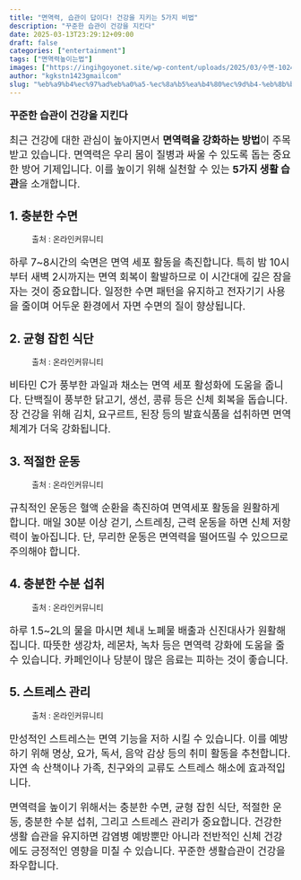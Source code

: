 ```yaml
---
title: "면역력, 습관이 답이다! 건강을 지키는 5가지 비법"
description: "꾸준한 습관이 건강을 지킨다"
date: 2025-03-13T23:29:12+09:00
draft: false
categories: ["entertainment"]
tags: ["면역력높이는법"]
images: ["https://ingihgoyonet.site/wp-content/uploads/2025/03/수면-1024x683.jpg", "https://ingihgoyonet.site/wp-content/uploads/2025/03/식단-768x1024.jpg", "https://ingihgoyonet.site/wp-content/uploads/2025/03/운동-1-1024x683.jpg", "https://ingihgoyonet.site/wp-content/uploads/2025/03/수분섭취의중요성-683x1024.jpg", "https://ingihgoyonet.site/wp-content/uploads/2025/03/스트레스-2-1024x768.jpg"]
author: "kgkstn1423gmailcom"
slug: "%eb%a9%b4%ec%97%ad%eb%a0%a5-%ec%8a%b5%ea%b4%80%ec%9d%b4-%eb%8b%b5%ec%9d%b4%eb%8b%a4-%ea%b1%b4%ea%b0%95%ec%9d%84-%ec%a7%80%ed%82%a4%eb%8a%94-5%ea%b0%80%ec%a7%80-%eb%b9%84%eb%b2%95"
---
```


<p style="font-size:18px"><strong>꾸준한 습관이 건강을 지킨다</strong></p> <p style="font-size:18px">최근 건강에 대한 관심이 높아지면서 <strong>면역력을 강화하는 방법</strong>이 주목받고 있습니다. 면역력은 우리 몸이 질병과 싸울 수 있도록 돕는 중요한 방어 기제입니다. 이를 높이기 위해 실천할 수 있는 <strong>5가지 생활 습관</strong>을 소개합니다.</p> <h2 >1. 충분한 수면</h2> <figure ><img src="https://ingihgoyonet.site/wp-content/uploads/2025/03/수면-1024x683.jpg" alt="" style="aspect-ratio:16/9;object-fit:cover"/><figcaption >출처 : 온라인커뮤니티</figcaption></figure> <p style="font-size:18px">하루 7~8시간의 숙면은 면역 세포 활동을 촉진합니다. 특히 밤 10시부터 새벽 2시까지는 면역 회복이 활발하므로 이 시간대에 깊은 잠을 자는 것이 중요합니다. 일정한 수면 패턴을 유지하고 전자기기 사용을 줄이며 어두운 환경에서 자면 수면의 질이 향상됩니다.</p> <h2 >2. 균형 잡힌 식단</h2> <figure ><img src="https://ingihgoyonet.site/wp-content/uploads/2025/03/식단-768x1024.jpg" alt="" style="aspect-ratio:16/9;object-fit:cover"/><figcaption >출처 : 온라인커뮤니티</figcaption></figure> <p style="font-size:18px">비타민 C가 풍부한 과일과 채소는 면역 세포 활성화에 도움을 줍니다. 단백질이 풍부한 닭고기, 생선, 콩류 등은 신체 회복을 돕습니다. 장 건강을 위해 김치, 요구르트, 된장 등의 발효식품을 섭취하면 면역 체계가 더욱 강화됩니다.</p> <h2 >3. 적절한 운동</h2> <figure ><img src="https://ingihgoyonet.site/wp-content/uploads/2025/03/운동-1-1024x683.jpg" alt="" style="aspect-ratio:16/9;object-fit:cover"/><figcaption >출처 : 온라인커뮤니티</figcaption></figure> <p style="font-size:18px">규칙적인 운동은 혈액 순환을 촉진하여 면역세포 활동을 원활하게 합니다. 매일 30분 이상 걷기, 스트레칭, 근력 운동을 하면 신체 저항력이 높아집니다. 단, 무리한 운동은 면역력을 떨어뜨릴 수 있으므로 주의해야 합니다.</p> <h2 >4. 충분한 수분 섭취</h2> <figure ><img src="https://ingihgoyonet.site/wp-content/uploads/2025/03/수분섭취의중요성-683x1024.jpg" alt="" style="aspect-ratio:16/9;object-fit:cover"/><figcaption >출처 : 온라인커뮤니티</figcaption></figure> <p style="font-size:18px">하루 1.5~2L의 물을 마시면 체내 노폐물 배출과 신진대사가 원활해집니다. 따뜻한 생강차, 레몬차, 녹차 등은 면역력 강화에 도움을 줄 수 있습니다. 카페인이나 당분이 많은 음료는 피하는 것이 좋습니다.</p> <h2 >5. 스트레스 관리</h2> <figure ><img src="https://ingihgoyonet.site/wp-content/uploads/2025/03/스트레스-2-1024x768.jpg" alt="" style="aspect-ratio:16/9;object-fit:cover"/><figcaption >출처 : 온라인커뮤니티</figcaption></figure> <p style="font-size:18px">만성적인 스트레스는 면역 기능을 저하 시킬 수 있습니다. 이를 예방하기 위해 명상, 요가, 독서, 음악 감상 등의 취미 활동을 추천합니다. 자연 속 산책이나 가족, 친구와의 교류도 스트레스 해소에 효과적입니다.</p> <p style="font-size:18px">면역력을 높이기 위해서는 충분한 수면, 균형 잡힌 식단, 적절한 운동, 충분한 수분 섭취, 그리고 스트레스 관리가 중요합니다. 건강한 생활 습관을 유지하면 감염병 예방뿐만 아니라 전반적인 신체 건강에도 긍정적인 영향을 미칠 수 있습니다. 꾸준한 생활습관이 건강을 좌우합니다.</p>